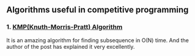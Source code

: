 ## Algorithms useful in competitive programming

### 1. [KMP(Knuth-Morris-Pratt) Algorithm](https://medium.com/@giri_sh/string-matching-kmp-algorithm-27c182efa387)

It is an amazing algorithm for finding subsequence in O(N) time. And the author of the post has explained it very excellently.
